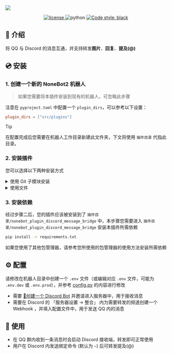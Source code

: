 ![](https://socialify.git.ci/xxtg666/nonebot-plugin-discord-message-bridge/image?description=1&forks=1&issues=1&language=1&logo=https://raw.githubusercontent.com/xxtg666/nonebot-plugin-discord-message-bridge/master/docs/nbp_logo.png&name=1&owner=1&pulls=1&stargazers=1&theme=Light)

<div align="center">

<a href="./LICENSE">
    <img src="https://img.shields.io/github/license/xxtg666/nonebot-plugin-discord-message-bridge.svg?style=for-the-badge" alt="license">
</a>

<img src="https://img.shields.io/badge/python-3.10+-blue.svg?style=for-the-badge" alt="python">

<a href="https://github.com/psf/black">
    <img src="https://img.shields.io/badge/code%20style-black-000000.svg?style=for-the-badge" alt="Code style: black">
</a>

</div>

## 📖 介绍

将 QQ 与 Discord 的消息互通，并支持转发**图片**、**回复**、**提及(@)**

## 💿 安装

### 1. 创建一个新的 NoneBot2 机器人

> 如果您需要将本插件安装到现有的机器人，可忽略此步骤

注意在 `pyproject.toml` 中配置一个 `plugin_dirs`，可以参考以下设置：

```toml
plugin_dirs = ["src/plugins"]
```

> [!TIP]
> 在配置完成后您需要在机器人工作目录新建此文件夹，下文将使用 `插件目录` 代指此目录。

### 2. 安装插件

您可以选择以下两种安装方式

<details>
<summary>使用 Git 子模块安装</summary>

> [!TIP]
> 此方法需要您能够使用 git 并已经在机器人目录下初始化 git 仓库

请将以下指令的 `src/plugins/` 替换为您的插件目录

```bash
git submodule add https://github.com/xxtg666/nonebot-plugin-discord-message-bridge src/plugins/nonebot_plugin_discord_message_bridge
git submodule update --init --recursive
```

</details>


<details>
<summary>使用文件</summary>

1. [下载本仓库](https://github.com/xxtg666/nonebot-plugin-discord-message-bridge/archive/refs/heads/main.zip)
2. 将 `nonebot-plugin-discord-message-bridge-main` 文件夹解压到插件目录，并重命名为 `nonebot_plugin_discord_message_bridge`

</details>

### 3. 安装依赖

经过步骤二后，您的插件应该被安装到了 `插件目录/nonebot_plugin_discord_message_bridge` 中，本步骤您需要进入 `插件目录/nonebot_plugin_discord_message_bridge` 安装本插件所需依赖

```bash
pip install -r requirements.txt
```

如果您使用了其他包管理器，请参考您所使用的包管理器的使用方法安装所需依赖

## ⚙️ 配置

请修改在机器人目录中创建一个 `.env` 文件（或编辑对应 `.env` 文件，可能为 `.env.dev` 或 `.env.prod`），并参考 [config.py](https://github.com/xxtg666/nonebot-plugin-discord-message-bridge/blob/main/config.py) 的内容进行修改

- 需要 [🔗创建一个 Discord Bot](https://discord.com/developers/applications) 并邀请进入服务器中，用于接收消息
- 需要在 Discord 的 「服务器设置 → 整合」 内为需要转发的频道创建一个 Webhook ，并填入配置文件中，用于发送 QQ 内的消息


## 🎉 使用

- 在 QQ 群内收到一条消息时会启动 Discord 接收端，转发即可正常使用
- 用户在 Discord 内发送绑定命令 (默认为 `~`) 后可转发提及(@)
